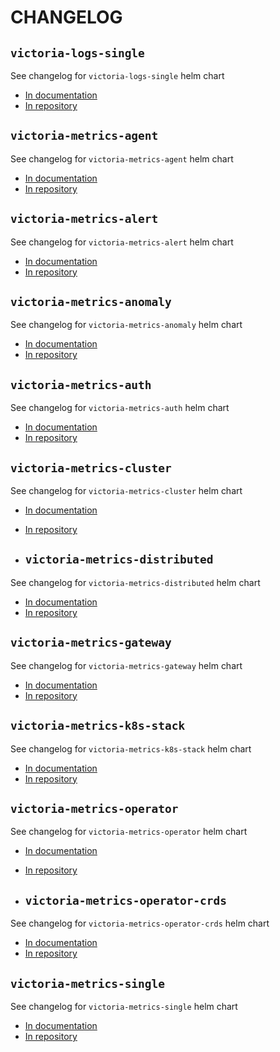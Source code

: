 # CHANGELOG

## `victoria-logs-single`

See changelog for `victoria-logs-single` helm chart

* [In documentation](https://docs.victoriametrics.com/helm/victoria-logs-single/changelog/)
* [In repository](https://github.com/VictoriaMetrics/helm-charts/blob/master/charts/victoria-logs-single/CHANGELOG.md)

## `victoria-metrics-agent`

See changelog for `victoria-metrics-agent` helm chart

* [In documentation](https://docs.victoriametrics.com/helm/victoria-metrics-agent/changelog/)
* [In repository](https://github.com/VictoriaMetrics/helm-charts/blob/master/charts/victoria-metrics-agent/CHANGELOG.md)

## `victoria-metrics-alert`

See changelog for `victoria-metrics-alert` helm chart

* [In documentation](https://docs.victoriametrics.com/helm/victoria-metrics-alert/changelog/)
* [In repository](https://github.com/VictoriaMetrics/helm-charts/blob/master/charts/victoria-metrics-alert/CHANGELOG.md)

## `victoria-metrics-anomaly`

See changelog for `victoria-metrics-anomaly` helm chart

* [In documentation](https://docs.victoriametrics.com/helm/victoria-metrics-anomaly/changelog/)
* [In repository](https://github.com/VictoriaMetrics/helm-charts/blob/master/charts/victoria-metrics-anomaly/CHANGELOG.md)

## `victoria-metrics-auth`

See changelog for `victoria-metrics-auth` helm chart

* [In documentation](https://docs.victoriametrics.com/helm/victoria-metrics-auth/changelog/)
* [In repository](https://github.com/VictoriaMetrics/helm-charts/blob/master/charts/victoria-metrics-auth/CHANGELOG.md)

## `victoria-metrics-cluster`

See changelog for `victoria-metrics-cluster` helm chart

* [In documentation](https://docs.victoriametrics.com/helm/victoria-metrics-cluster/changelog/)
* [In repository](https://github.com/VictoriaMetrics/helm-charts/blob/master/charts/victoria-metrics-cluster/CHANGELOG.md)

* ## `victoria-metrics-distributed`

See changelog for `victoria-metrics-distributed` helm chart

* [In documentation](https://docs.victoriametrics.com/helm/victoria-metrics-distributed/changelog/)
* [In repository](https://github.com/VictoriaMetrics/helm-charts/blob/master/charts/victoria-metrics-distributed/CHANGELOG.md)

## `victoria-metrics-gateway`

See changelog for `victoria-metrics-gateway` helm chart

* [In documentation](https://docs.victoriametrics.com/helm/victoria-metrics-gateway/changelog/)
* [In repository](https://github.com/VictoriaMetrics/helm-charts/blob/master/charts/victoria-metrics-gateway/CHANGELOG.md)

## `victoria-metrics-k8s-stack`

See changelog for `victoria-metrics-k8s-stack` helm chart

* [In documentation](https://docs.victoriametrics.com/helm/victoria-metrics-k8s-stack/changelog/)
* [In repository](https://github.com/VictoriaMetrics/helm-charts/blob/master/charts/victoria-metrics-k8s-stack/CHANGELOG.md)

## `victoria-metrics-operator`

See changelog for `victoria-metrics-operator` helm chart

* [In documentation](https://docs.victoriametrics.com/helm/victoria-metrics-operator/changelog/)
* [In repository](https://github.com/VictoriaMetrics/helm-charts/blob/master/charts/victoria-metrics-operator/CHANGELOG.md)

* ## `victoria-metrics-operator-crds`

See changelog for `victoria-metrics-operator-crds` helm chart

* [In documentation](https://docs.victoriametrics.com/helm/victoria-metrics-operator-crds/changelog/)
* [In repository](https://github.com/VictoriaMetrics/helm-charts/blob/master/charts/victoria-metrics-operator-crds/CHANGELOG.md)

## `victoria-metrics-single`

See changelog for `victoria-metrics-single` helm chart

* [In documentation](https://docs.victoriametrics.com/helm/victoria-metrics-single/changelog/)
* [In repository](https://github.com/VictoriaMetrics/helm-charts/blob/master/chartsvictoria-metrics-single/CHANGELOG.md)

